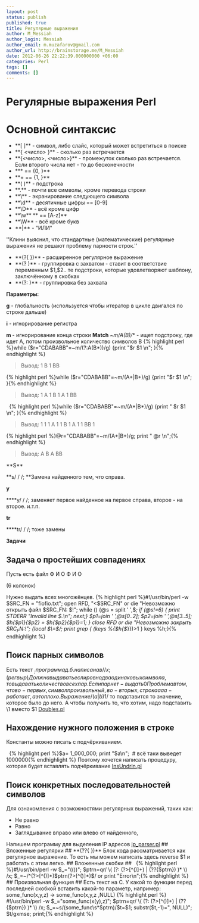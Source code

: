 ```yaml
---
layout: post
status: publish
published: true
title: Регулярные выражения
author: M_Messiah
author_login: Messiah
author_email: m.muzafarov@gmail.com
author_url: http://brainstorage.me/M_Messiah
date: 2012-06-26 22:22:39.000000000 +06:00
categories: Perl
tags: []
comments: []
---
```

# Регулярные выражения Perl #

# Основной синтаксис #
<ul>
	<li>**[ ]** - символ, либо слайс, который может встретиться в поиске</li>
	<li>**{ <число> }** - сколько раз встречается</li>
	<li>**{<число>, <число>}**&nbsp;- промежуток сколько раз встречается. Если второго числа нет - то до бесконечности</li>
	<li>*** == {0, }**</li>
	<li>**+ == {1, }**</li>
	<li>**( )**&nbsp;- подстрока</li>
	<li>**.** - почти все символы, кроме перевода строки</li>
	<li>**\**&nbsp;- экранирование следующего символа</li>
	<li>**\d**&nbsp;- десятичные цифры == [0-9]</li>
	<li>**\D**&nbsp;- всё кроме цифр</li>
	<li>**\w**&nbsp;** == [A-z]**</li>
	<li>**\W**&nbsp;- всё кроме букв</li>
	<li>**|** - "ИЛИ"</li>
</ul>
''Клини выяснил, что стандартные (математические) регулярные выражения не решают проблему парности строк.''
<ul>
	<li>**(?{ })**&nbsp;- расширенное регулярное выражение</li>
	<li>**(? )** - группировка с захватом - ставит в соответствие переменным $1,$2.. те подстроки, которые удовлетворяют шаблону, заключённому в скобках</li>
	<li>**(?: )**&nbsp;- группировка без захвата</li>
</ul>

<!--more-->

**Параметры:**

**g** - глобальность (используется чтобы итератор в цикле двигался по строке дальше)

**i**&nbsp;- игнорирование регистра

**m&nbsp;**- игнорирование конца строки
**Match**
**~m/A(B*)/**&nbsp;- ищет подстроку, где идет А, потом произвольное количество символов B
{% highlight perl %}while ($r="CDABABB"=~m/(?:A(B*))/g) {print "$r $1 \n"; }{% endhighlight %}
<blockquote>Вывод:
1 B
1 BB</blockquote>
{% highlight perl %}while ($r="CDABABB"=~m/(A+|B+)/g) {print "$r $1 \n"; }{% endhighlight %}
<blockquote>Вывод:
1 A
1 B
1 A
1 BB</blockquote>
&nbsp;
{% highlight perl %}while ($r="CDABABB"=~m/(A*|B*)/g) {print " $r $1 \n"; }{% endhighlight %}
<blockquote>Вывод:
1
1
1 A
1
1 B
1 A
1
1 BB
1</blockquote>
<span style="font-style: normal;">
</span>
{% highlight perl %}@r="CDABABB"=~m/(A+|B+)/g; print " @r \n";{% endhighlight %}
<blockquote>Вывод:
A B A BB</blockquote>
**S**

**s/ / /;&nbsp;**Замена найденного тем, что справа.

**y**

****y/ / /;&nbsp;заменяет первое найденное на первое справа, второе - на второе. и.т.п.

**tr**

****tr/ / /;&nbsp;тоже замены

**Задачи**
## Задача о простейших совпадениях ##
Пусть есть файл Ф И О Ф И О

(6 колонок)

Нужно выдать всех многожёнцев.
{% highlight perl %}#!/usr/bin/perl -w
 $SRC_FN = "fiofio.txt";
open RFD, "<$SRC_FN" or die "Невозможно открыть файл $SRC_FN: $!";
while (<RFD>) {@s = split ' ',$_;
if (@s!=6)
{ print STDERR "Invalid line $.\n";
next;}
 $p1=join ' ',@s[0..2];
 $p2=join ' ',@s[3..5];
 $h{$p1}{$p2} = $h{$p2}{$p1}=1;
}
close RFD or die "Невозможно закрыть $SRC_FN:$!";
{local $\=$/;
print grep { (keys %{$h{$_}})>1 } keys %h;}{% endhighlight %}
## Поиск парных символов ##
Есть текст $_;
программа д.б. написана в / /x; (регвыр)
Должна выдавать если ровно два одинаковых символа, то выдавать количество всех пар.
Если пар нет - выдать 0
Проблема в том, что во-первых, символ произвольный,
во-вторых, строка ааа - работает, а это плохо.
Выражение /(a|b)$1/ то подставится то значение, которое было до него.
А чтобы получить то, что хотим, надо подставить \1 вместо $1 <a title="Doubles.pl" href="http://messiah.ks8.ru/wordpress/usu/perl/tasks/doubles">Doubles.pl</a>
## Нахождение нужного положения в строке ##
Константы можно писать с подчёркиванием.

&nbsp;
{% highlight perl %}$a= 1_000_000;
print "$a\n"; &nbsp;# всё таки выведет 1000000{% endhighlight %}
Поэтому хочется написать процедуру, которая будет вставлять подчёркивание&nbsp;<a title="InsUndrln.pl" href="http://messiah.ks8.ru/wordpress/usu/perl/tasks/insundrln">InsUndrln.pl</a>
## Поиск конкретных последовательностей символов ##
Для ознакомления с возможностями регулярных выражений, таких как:
<ul>
	<li>Не равно</li>
	<li>Равно</li>
	<li>Заглядывание вправо или влево от найденного,</li>
</ul>
Напишем программу для выделения IP адресов <a title="Ip_parser.pl" href="http://messiah.ks8.ru/wordpress/usu/perl/tasks/ip_parser">ip_parser.pl</a>
## Вложенные регулярки ##
**(??{ })** Блок кода рассматривается как регулярное выражение.
То есть мы можем написать здесь reverse $1 и работать с этим легко.
## Вложенные скобки ##
&nbsp;
{% highlight perl %}#!/usr/bin/perl -w
 $_="(())";
 $ptrn=qr/
 \(
 (?:
 (?>[^()]+)
 |
 (??{$ptrn})
 )*
 \)
 /x;
 $_=~/^(?>[^()]*)$ptrn(?>[^()]*)$/ or print "Error\n";{% endhighlight %}
## Произвольная функция ##
Есть текст на С. У какой то функции перед последней скобкой вставить какой-то параметр,
например: some_func(x,y,z) -> some_func(x,y,z ,NULL)
{% highlight perl %} #!/usr/bin/perl -w
 $_="some_func(x(y),z)";
 $ptrn=qr/
 \(
 (?:
 (?>[^()]+)
 |
 (??{$ptrn})
 )*
 \)
 /x;
$_=~s/(some_func\s*$ptrn)/$t=$1; substr($t,-1)=", NULL)"; $t/gxmse;
print;{% endhighlight %}
&nbsp;
